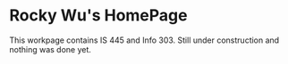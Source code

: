 # Rocky Wu's HomePage
This workpage contains IS 445
and Info 303. Still under construction
and nothing was done yet. 
